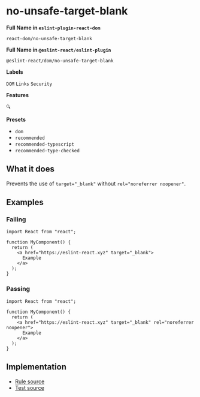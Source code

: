 # no-unsafe-target-blank

**Full Name in `eslint-plugin-react-dom`**

```plain copy
react-dom/no-unsafe-target-blank
```

**Full Name in `@eslint-react/eslint-plugin`**

```plain copy
@eslint-react/dom/no-unsafe-target-blank
```

**Labels**

`DOM` `Links` `Security`

**Features**

`🔍`

**Presets**

- `dom`
- `recommended`
- `recommended-typescript`
- `recommended-type-checked`

## What it does

Prevents the use of `target="_blank"` without `rel="noreferrer noopener"`.

## Examples

### Failing

```tsx
import React from "react";

function MyComponent() {
  return (
    <a href="https://eslint-react.xyz" target="_blank">
      Example
    </a>
  );
}
```

### Passing

```tsx
import React from "react";

function MyComponent() {
  return (
    <a href="https://eslint-react.xyz" target="_blank" rel="noreferrer noopener">
      Example
    </a>
  );
}
```

## Implementation

- [Rule source](https://github.com/rEl1cx/eslint-react/tree/main/packages/plugins/eslint-plugin-react-debug/src/rules/dom-no-unsafe-target-blank.ts)
- [Test source](https://github.com/rEl1cx/eslint-react/tree/main/packages/plugins/eslint-plugin-react-debug/src/rules/dom-no-unsafe-target-blank.spec.ts)
